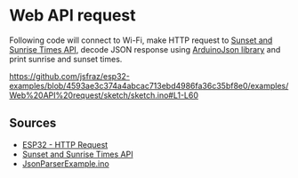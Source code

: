 # Web API request

Following code will connect to Wi-Fi, make HTTP request to [Sunset and Sunrise Times API](https://sunrisesunset.io/api/), decode JSON response using [ArduinoJson library](https://arduinojson.org/) and print sunrise and sunset times.

https://github.com/jsfraz/esp32-examples/blob/4593ae3c374a4abcac713ebd4986fa36c35bf8e0/examples/Web%20API%20request/sketch/sketch.ino#L1-L60

## Sources

- [ESP32 - HTTP Request](https://esp32io.com/tutorials/esp32-http-request)
- [Sunset and Sunrise Times API](https://sunrisesunset.io/api/)
- [JsonParserExample.ino](https://arduinojson.org/v6/example/parser/)

